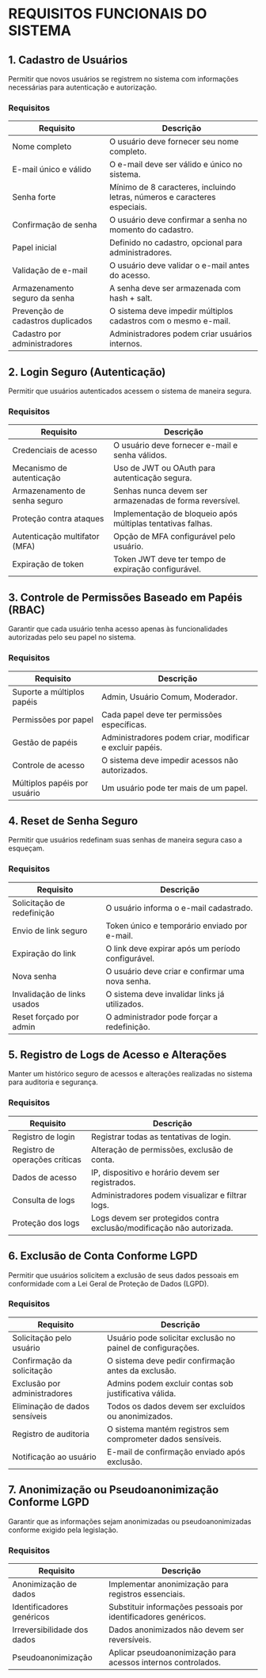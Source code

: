 # REQUISITOS FUNCIONAIS DO SISTEMA

## 1. Cadastro de Usuários
  
Permitir que novos usuários se registrem no sistema com informações necessárias para autenticação e autorização.

### Requisitos  
| Requisito | Descrição |
|-----------|-----------|
| Nome completo | O usuário deve fornecer seu nome completo. |
| E-mail único e válido | O e-mail deve ser válido e único no sistema. |
| Senha forte | Mínimo de 8 caracteres, incluindo letras, números e caracteres especiais. |
| Confirmação de senha | O usuário deve confirmar a senha no momento do cadastro. |
| Papel inicial | Definido no cadastro, opcional para administradores. |
| Validação de e-mail | O usuário deve validar o e-mail antes do acesso. |
| Armazenamento seguro da senha | A senha deve ser armazenada com hash + salt. |
| Prevenção de cadastros duplicados | O sistema deve impedir múltiplos cadastros com o mesmo e-mail. |
| Cadastro por administradores | Administradores podem criar usuários internos. |

## 2. Login Seguro (Autenticação)
 
Permitir que usuários autenticados acessem o sistema de maneira segura.

### Requisitos  
| Requisito | Descrição |
|-----------|-----------|
| Credenciais de acesso | O usuário deve fornecer e-mail e senha válidos. |
| Mecanismo de autenticação | Uso de JWT ou OAuth para autenticação segura. |
| Armazenamento de senha seguro | Senhas nunca devem ser armazenadas de forma reversível. |
| Proteção contra ataques | Implementação de bloqueio após múltiplas tentativas falhas. |
| Autenticação multifator (MFA) | Opção de MFA configurável pelo usuário. |
| Expiração de token | Token JWT deve ter tempo de expiração configurável. |

## 3. Controle de Permissões Baseado em Papéis (RBAC)
 
Garantir que cada usuário tenha acesso apenas às funcionalidades autorizadas pelo seu papel no sistema.

### Requisitos  
| Requisito | Descrição |
|-----------|-----------|
| Suporte a múltiplos papéis | Admin, Usuário Comum, Moderador. |
| Permissões por papel | Cada papel deve ter permissões específicas. |
| Gestão de papéis | Administradores podem criar, modificar e excluir papéis. |
| Controle de acesso | O sistema deve impedir acessos não autorizados. |
| Múltiplos papéis por usuário | Um usuário pode ter mais de um papel. |

## 4. Reset de Senha Seguro

Permitir que usuários redefinam suas senhas de maneira segura caso a esqueçam.

### Requisitos  
| Requisito | Descrição |
|-----------|-----------|
| Solicitação de redefinição | O usuário informa o e-mail cadastrado. |
| Envio de link seguro | Token único e temporário enviado por e-mail. |
| Expiração do link | O link deve expirar após um período configurável. |
| Nova senha | O usuário deve criar e confirmar uma nova senha. |
| Invalidação de links usados | O sistema deve invalidar links já utilizados. |
| Reset forçado por admin | O administrador pode forçar a redefinição. |

## 5. Registro de Logs de Acesso e Alterações

Manter um histórico seguro de acessos e alterações realizadas no sistema para auditoria e segurança.

### Requisitos  
| Requisito | Descrição |
|-----------|-----------|
| Registro de login | Registrar todas as tentativas de login. |
| Registro de operações críticas | Alteração de permissões, exclusão de conta. |
| Dados de acesso | IP, dispositivo e horário devem ser registrados. |
| Consulta de logs | Administradores podem visualizar e filtrar logs. |
| Proteção dos logs | Logs devem ser protegidos contra exclusão/modificação não autorizada. |

## 6. Exclusão de Conta Conforme LGPD

Permitir que usuários solicitem a exclusão de seus dados pessoais em conformidade com a Lei Geral de Proteção de Dados (LGPD).

### Requisitos  
| Requisito | Descrição |
|-----------|-----------|
| Solicitação pelo usuário | Usuário pode solicitar exclusão no painel de configurações. |
| Confirmação da solicitação | O sistema deve pedir confirmação antes da exclusão. |
| Exclusão por administradores | Admins podem excluir contas sob justificativa válida. |
| Eliminação de dados sensíveis | Todos os dados devem ser excluídos ou anonimizados. |
| Registro de auditoria | O sistema mantém registros sem comprometer dados sensíveis. |
| Notificação ao usuário | E-mail de confirmação enviado após exclusão. |

## 7. Anonimização ou Pseudoanonimização Conforme LGPD

Garantir que as informações sejam anonimizadas ou pseudoanonimizadas conforme exigido pela legislação.

### Requisitos  
| Requisito | Descrição |
|-----------|-----------|
| Anonimização de dados | Implementar anonimização para registros essenciais. |
| Identificadores genéricos | Substituir informações pessoais por identificadores genéricos. |
| Irreversibilidade dos dados | Dados anonimizados não devem ser reversíveis. |
| Pseudoanonimização | Aplicar pseudoanonimização para acessos internos controlados. |

